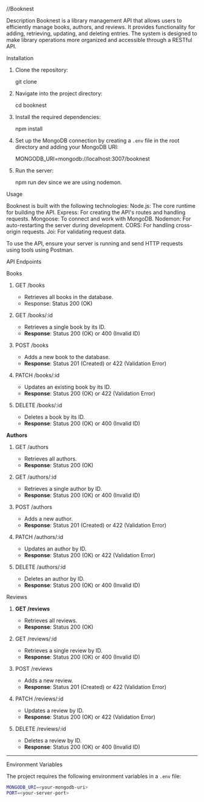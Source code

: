 //Booknest

Description
Booknest is a library management API that allows users to efficiently manage books, authors, and reviews. It provides functionality for adding, retrieving, updating, and deleting entries. The system is designed to make library operations more organized and accessible through a RESTful API.



Installation

1. Clone the repository:

    
    git clone <repository-url>
    

2. Navigate into the project directory:

    
    cd booknest
    

3. Install the required dependencies:

    
    npm install
    

4. Set up the MongoDB connection by creating a `.env` file in the root directory and adding your MongoDB URI:

    
    MONGODB_URI=mongodb://localhost:3007/booknest
    

5. Run the server:

    
    npm run dev since we are using nodemon.
    

    
    



Usage

Booknest is built with the following technologies:
 Node.js: The core runtime for building the API.
Express: For creating the API's routes and handling requests.
Mongoose: To connect and work with MongoDB.
Nodemon: For auto-restarting the server during development.
CORS: For handling cross-origin requests.
Joi: For validating request data.

To use the API, ensure your server is running and send HTTP requests using tools using Postman.



API Endpoints

Books
1. GET /books
   - Retrieves all books in the database.
   - Response: Status 200 (OK)

2. GET /books/:id
   - Retrieves a single book by its ID.
   - **Response**: Status 200 (OK) or 400 (Invalid ID)

3. POST /books
   - Adds a new book to the database.
   - **Response**: Status 201 (Created) or 422 (Validation Error)

4. PATCH /books/:id
   - Updates an existing book by its ID.
   - **Response**: Status 200 (OK) or 422 (Validation Error)

5. DELETE /books/:id
   - Deletes a book by its ID.
   - **Response**: Status 200 (OK) or 400 (Invalid ID)

**Authors**
1. GET /authors
   - Retrieves all authors.
   - **Response**: Status 200 (OK)

2. GET /authors/:id
   - Retrieves a single author by ID.
   - **Response**: Status 200 (OK) or 400 (Invalid ID)

3. POST /authors
   - Adds a new author.
   - **Response**: Status 201 (Created) or 422 (Validation Error)

4. PATCH /authors/:id
   - Updates an author by ID.
   - **Response**: Status 200 (OK) or 422 (Validation Error)

5. DELETE /authors/:id
   - Deletes an author by ID.
   - **Response**: Status 200 (OK) or 400 (Invalid ID)

Reviews
1. **GET /reviews**
   - Retrieves all reviews.
   - **Response**: Status 200 (OK)

2. GET /reviews/:id
   - Retrieves a single review by ID.
   - **Response**: Status 200 (OK) or 400 (Invalid ID)

3. POST /reviews
   - Adds a new review.
   - **Response**: Status 201 (Created) or 422 (Validation Error)

4. PATCH /reviews/:id
   - Updates a review by ID.
   - **Response**: Status 200 (OK) or 422 (Validation Error)

5. DELETE /reviews/:id
   - Deletes a review by ID.
   - **Response**: Status 200 (OK) or 400 (Invalid ID)

---

Environment Variables

The project requires the following environment variables in a `.env` file:

```bash
MONGODB_URI=<your-mongodb-uri>
PORT=<your-server-port>
